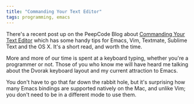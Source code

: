 ```yaml
---
title: "Commanding Your Text Editor"
tags: programming, emacs
---
```


There's a recent post up on the PeepCode Blog about
[Commanding Your Text Editor](https://peepcode.com/blog/2012/commanding-your-text-editor)
which has some handy tips for Emacs, Vim, Textmate, Sublime Text and the OS
X. It's a short read, and worth the time.

<!-- more -->

More and more of our time is spent at a keyboard typing, whether you're a
programmer or not. Those of you who know me will have heard me talking about the
Dvorak keyboard layout and my current attraction to Emacs.

You don't have to go that far down the rabbit hole, but it's surprising how many
Emacs bindings are supported natively on the Mac, and unlike Vim; you don't need
to be in a different mode to use them.
